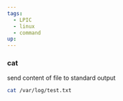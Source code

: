 ```yaml
---
tags:
  - LPIC
  - linux
  - command
up:
---
```

### cat
send content of file to standard output
```bash
cat /var/log/test.txt
```